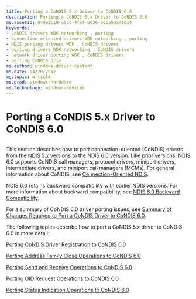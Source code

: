 ```yaml
---
title: Porting a CoNDIS 5.x Driver to CoNDIS 6.0
description: Porting a CoNDIS 5.x Driver to CoNDIS 6.0
ms.assetid: 84de2618-a5cc-4fef-b036-66ba5aa71014
keywords:
- CoNDIS drivers WDK networking , porting
- connection-oriented drivers WDK networking , porting
- NDIS porting drivers WDK , CoNDIS drivers
- porting drivers WDK networking , CoNDIS drivers
- network driver porting WDK , CoNDIS drivers
- porting CoNDIS driv
ms.author: windows-driver-content
ms.date: 04/20/2017
ms.topic: article
ms.prod: windows-hardware
ms.technology: windows-devices
---
```


# Porting a CoNDIS 5.x Driver to CoNDIS 6.0


## <a href="" id="ddk-porting-condis-drivers-to-condis-6-0-ng"></a>


This section describes how to port connection-oriented (CoNDIS) drivers from the NDIS 5.*x* versions to the NDIS 6.0 version. Like prior versions, NDIS 6.0 supports CoNDIS call managers, protocol drivers, miniport drivers, intermediate drivers, and miniport call managers (MCMs). For general information about CoNDIS, see [Connection-Oriented NDIS](connection-oriented-ndis.md).

NDIS 6.0 retains backward compatibility with earlier NDIS versions. For more information about backward compatibility, see [NDIS 6.0 Backward Compatibility](ndis-6-0-backward-compatibility.md).

For a summary of CoNDIS 6.0 driver porting issues, see [Summary of Changes Required to Port a CoNDIS Driver to CoNDIS 6.0](summary-of-changes-required-to-port-a-condis-driver-to-condis-6-0.md).

The following topics describe how to port a CoNDIS 5.*x* driver to CoNDIS 6.0 in more detail:

[Porting CoNDIS Driver Registration to CoNDIS 6.0](porting-condis-driver-registration-to-condis-6-0.md)

[Porting Address Family Close Operations to CoNDIS 6.0](porting-address-family-close-operations-to-condis-6-0.md)

[Porting Send and Receive Operations to CoNDIS 6.0](porting-send-and-receive-operations-to-condis-6-0.md)

[Porting OID Request Operations to CoNDIS 6.0](porting-oid-request-operations-to-condis-6-0.md)

[Porting Status Indication Operations to CoNDIS 6.0](porting-status-indication-operations-to-condis-6-0.md)

 

 





